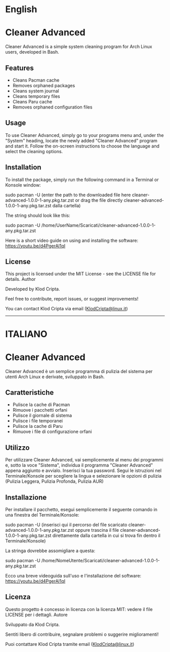 # English

# Cleaner Advanced

Cleaner Advanced is a simple system cleaning program for Arch Linux users, developed in Bash.

## Features

- Cleans Pacman cache
- Removes orphaned packages
- Cleans system journal
- Cleans temporary files
- Cleans Paru cache
- Removes orphaned configuration files

## Usage

To use Cleaner Advanced, simply go to your programs menu and, under the "System" heading, locate the newly added "Cleaner Advanced" program and start it. Follow the on-screen instructions to choose the language and select the cleaning options.

## Installation

To install the package, simply run the following command in a Terminal or Konsole window:

sudo pacman -U (enter the path to the downloaded file here cleaner-advanced-1.0.0-1-any.pkg.tar.zst or drag the file directly cleaner-advanced-1.0.0-1-any.pkg.tar.zst dalla cartella)

The string should look like this:

sudo pacman -U /home/UserName/Scaricati/cleaner-advanced-1.0.0-1-any.pkg.tar.zst

Here is a short video guide on using and installing the software: https://youtu.be/d4PgerAl1qI

## License

This project is licensed under the MIT License - see the LICENSE file for details.
Author

Developed by Klod Cripta.

Feel free to contribute, report issues, or suggest improvements!

You can contact Klod Cripta via email (KlodCripta@linux.it)

---------------------------------------------------------------------------------------------------------

# ITALIANO

# Cleaner Advanced

Cleaner Advanced è un semplice programma di pulizia del sistema per utenti Arch Linux e derivate, sviluppato in Bash.

## Caratteristiche

- Pulisce la cache di Pacman
- Rimuove i pacchetti orfani
- Pulisce il giornale di sistema
- Pulisce i file temporanei
- Pulisce la cache di Paru
- Rimuove i file di configurazione orfani

## Utilizzo

Per utilizzare Cleaner Advanced, vai semplicemente al menu dei programmi e, sotto la voce "Sistema", individua il programma "Cleaner Advanced" appena aggiunto e avvialo. Inserisci la tua password. Segui le istruzioni nel Terminale/Konsole per scegliere la lingua e selezionare le opzioni di pulizia (Pulizia Leggera, Pulizia Profonda, Pulizia AUR)

## Installazione

Per installare il pacchetto, esegui semplicemente il seguente comando in una finestra del Terminale/Konsole:

sudo pacman -U (inserisci qui il percorso del file scaricato cleaner-advanced-1.0.0-1-any.pkg.tar.zst oppure trascina il file cleaner-advanced-1.0.0-1-any.pkg.tar.zst direttamente dalla cartella in cui si trova fin dentro il Terminale/Konsole)

La stringa dovrebbe assomigliare a questa:

sudo pacman -U /home/NomeUtente/Scaricati/cleaner-advanced-1.0.0-1-any.pkg.tar.zst

Ecco una breve videoguida sull'uso e l'installazione del software: https://youtu.be/d4PgerAl1qI

## Licenza

Questo progetto è concesso in licenza con la licenza MIT: vedere il file LICENSE per i dettagli.
Autore

Sviluppato da Klod Cripta.

Sentiti libero di contribuire, segnalare problemi o suggerire miglioramenti!

Puoi contattare Klod Cripta tramite email (KlodCripta@linux.it)
